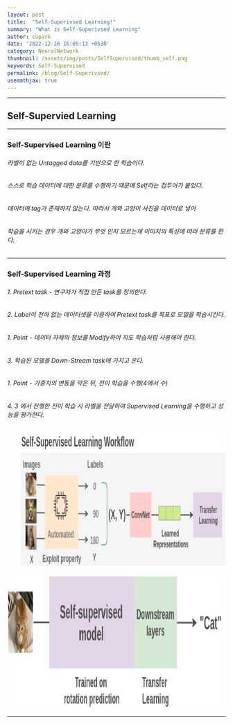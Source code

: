 ```yaml
---
layout: post
title:  "Self-Superivsed Learning!"
summary: "What is Self-Superivsed Learning"
author: cupark
date: '2022-12-26 16:05:13 +0530'
category: NeuralNetwork
thumbnail: /assets/img/posts/SelfSupervised/thumb_self.png
keywords: Self-Supervised
permalink: /blog/Self-Superivsed/
usemathjax: true
---
```


---
## Self-Supervied Learning  
---

### Self-Supervised Learning 이란  

###### 라벨이 없는 Untagged data를 기반으로 한 학습이다.   
###### 스스로 학습 데이터에 대한 분류를 수행하기 떄문에 Self라는 접두어가 붙었다.   
###### 데이터에 tag가 존재하지 않는다. 따라서 개와 고양이 사진을 데이터로 넣어   
###### 학습을 시키는 경우 개와 고양이가 무엇 인지 모르는채 이미지의 특성에 따라 분류를 한다.  

---

### Self-Supervised Learning 과정  

###### 1. Pretext task - 연구자가 직접 만든 task를 정의한다.  
###### 2. Label이 전혀 없는 데이터셋을 이용하여 Pretext task를 목표로 모델을 학습시킨다.  
######    1. Point - 데이터 자체의 정보를 Modify하여 지도 학습처럼 사용해야 한다. 
###### 3. 학습된 모델을 Down-Stream task에 가지고 온다.  
######    1. Point - 가중치의 변동을 막은 뒤, 전이 학습을 수행(4에서 수)
###### 4. 3 에서 진행한 전이 학습 시 라벨을 전달하여 Supervised Learning을 수행하고 성능을 평가한다. 
<p align="center"><img src="/assets/img/posts/SelfSupervised/self-supervised-workflow.png"></p>
<p align="center"><img src="/assets/img/posts/SelfSupervised/self-supervised-finetuning.png"></p>

---
